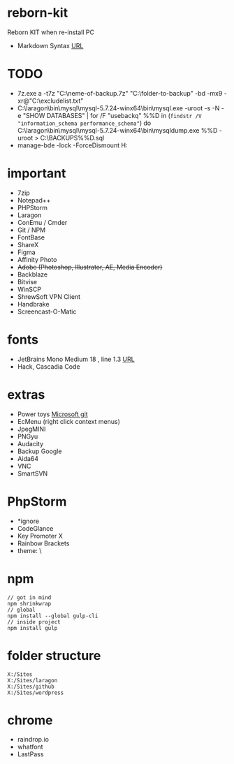 # reborn-kit
Reborn KIT when re-install PC
- Markdown Syntax [URL](https://www.markdownguide.org/basic-syntax/)


# TODO
- 7z.exe a -t7z "C:\neme-of-backup.7z" "C:\folder-to-backup" -bd  -mx9 -xr@"C:\excludelist.txt"
- C:\laragon\bin\mysql\mysql-5.7.24-winx64\bin\mysql.exe -uroot -s -N -e "SHOW DATABASES" | for /F "usebackq" %%D in (`findstr /V "information_schema performance_schema"`) do C:\laragon\bin\mysql\mysql-5.7.24-winx64\bin\mysqldump.exe %%D -uroot > C:\BACKUPS\%%D.sql
- manage-bde -lock -ForceDismount H:



# important
- 7zip
- Notepad++
- PHPStorm
- Laragon
- ConEmu / Cmder
- Git / NPM
- FontBase
- ShareX
- Figma
- Affinity Photo
- <del>Adobe (Photoshop, Illustrator, AE, Media Encoder)</del>
- Backblaze
- Bitvise
- WinSCP
- ShrewSoft VPN Client
- Handbrake
- Screencast-O-Matic


# fonts
- JetBrains Mono Medium 18 , line 1.3 [URL](https://www.jetbrains.com/lp/mono/)
- Hack, Cascadia Code

# extras
- Power toys [Microsoft git](https://github.com/microsoft/PowerToys)
- EcMenu (right click context menus)
- JpegMINI
- PNGyu
- Audacity 
- Backup Google
- Aida64
- VNC
- SmartSVN

# PhpStorm
- *ignore
- CodeGlance
- Key Promoter X
- Rainbow Brackets
- theme: \


# npm 
    // got in mind
    npm shrinkwrap
    // global
    npm install --global gulp-cli
    // inside project
    npm install gulp


# folder structure
    X:/Sites
    X:/Sites/laragon
    X:/Sites/github
    X:/Sites/wordpress

# chrome
- raindrop.io
- whatfont
- LastPass
